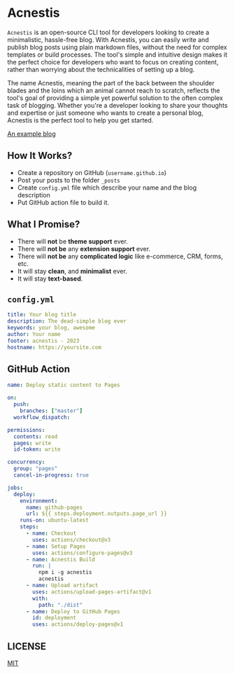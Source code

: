 # Acnestis

`Acnestis` is an open-source CLI tool for developers looking to create a minimalistic, hassle-free blog. With Acnestis, you can easily write and publish blog posts using plain markdown files, without the need for complex templates or build processes. The tool's simple and intuitive design makes it the perfect choice for developers who want to focus on creating content, rather than worrying about the technicalities of setting up a blog.

The name Acnestis, meaning the part of the back between the shoulder blades and the loins which an animal cannot reach to scratch, reflects the tool's goal of providing a simple yet powerful solution to the often complex task of blogging. Whether you're a developer looking to share your thoughts and expertise or just someone who wants to create a personal blog, Acnestis is the perfect tool to help you get started.

[An example blog](https://ozguradem.net)

## How It Works?

- Create a repository on GitHub (`username.github.io`)
- Post your posts to the folder `_posts`
- Create `config.yml` file which describe your name and the blog description
- Put GitHub action file to build it.

## What I Promise?

- There will **not** be **theme support** ever.
- There will **not be** any **extension support** ever.
- There will **not be** any **complicated logic** like e-commerce, CRM, forms, etc.
- It will stay **clean**, and **minimalist** ever.
- It will stay **text-based**.

## `config.yml`

```yml
title: Your blog title
description: The dead-simple blog ever
keywords: your blog, awesome
author: Your name
footer: acnestis - 2023
hostname: https://yoursite.com
```

## GitHub Action

```yml
name: Deploy static content to Pages

on:
  push:
    branches: ["master"]
  workflow_dispatch:

permissions:
  contents: read
  pages: write
  id-token: write

concurrency:
  group: "pages"
  cancel-in-progress: true

jobs:
  deploy:
    environment:
      name: github-pages
      url: ${{ steps.deployment.outputs.page_url }}
    runs-on: ubuntu-latest
    steps:
      - name: Checkout
        uses: actions/checkout@v3
      - name: Setup Pages
        uses: actions/configure-pages@v3
      - name: Acnestis Build
        run: |
          npm i -g acnestis
          acnestis
      - name: Upload artifact
        uses: actions/upload-pages-artifact@v1
        with:
          path: "./dist"
      - name: Deploy to GitHub Pages
        id: deployment
        uses: actions/deploy-pages@v1
```

## LICENSE

[MIT](LICENSE)
